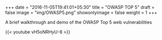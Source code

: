 +++
date = "2016-11-05T19:41:01+05:30"
title = "OWASP TOP 5"
draft = false
image = "img/OWASP5.png"
showonlyimage = false
weight = 1
+++

A brief walkthrough and demo of the OWASP Top 5 web vulnerabilities 

{{< youtube vH5oNRHyU-8 >}}